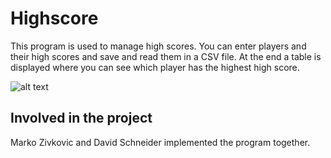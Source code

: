 # Highscore 

This program is used to manage high scores. You can enter players and their high scores and save and read them in a CSV file.
At the end a table is displayed where you can see which player has the highest high score.

![alt text](https://cdn.xboxdev.com/wp-content/uploads/2020/08/10115706/Highscore-Trailer-Netflix-800x445.jpg)

## Involved in the project

Marko Zivkovic and David Schneider implemented the program together.
